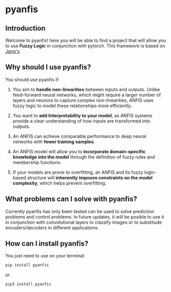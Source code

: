 # pyanfis

## Introduction
Welcome to pyanfis! here you will be able to find a project that will allow you to use **Fuzzy Logic** in conjunction with pytorch.
This framework is based on [Jang's](https://www.researchgate.net/publication/3113825_ANFIS_Adaptive-Network-based_Fuzzy_Inference_System?enrichId=rgreq-15825cac70a3ae795992310484420cab-XXX&enrichSource=Y292ZXJQYWdlOzMxMTM4MjU7QVM6MTU5MDc1MDY1MTQ3MzkyQDE0MTQ5Mzc4NTk3MzI%3D&el=1_x_2&_esc=publicationCoverPdf).

## Why should I use pyanfis?
You should use pyanfis if:

1. You aim to **handle non-linearities** between inputs and outputs. Unlike feed-forward neural networks, which might require a larger number of layers and neurons to capture complex non-linearities, ANFIS uses fuzzy logic to model these relationships more efficiently.

2. You want to **add Interpretability to your model**, as ANFIS systems provide a clear understanding of how inputs are transformed into outputs.

3. An ANFIS can achieve comparable performance to deep neural networks with **fewer training samples**.

4. An ANFIS model will allow you to **incorporate domain-specific knowledge into the model** through the definition of fuzzy rules and membership functions. 

5. If your models are prone to overfitting, an ANFIS and its fuzzy logic-based structure will **inherently imposes constraints on the model complexity**, which helps prevent overfitting.

## What problems can I solve with pyanfis?
Currently pyanfis has only been tested can be used to solve prediction problems and control problems. In future updates, it will be posible to use it in conjunction with convolutional layers to classify images or to substitude encoders/decoders in different applications.

## How can I install pyanfis?
You just need to use on your terminal:

```bash
pip install pyanfis
```
or
```bash
pip3 install pyanfis
```
